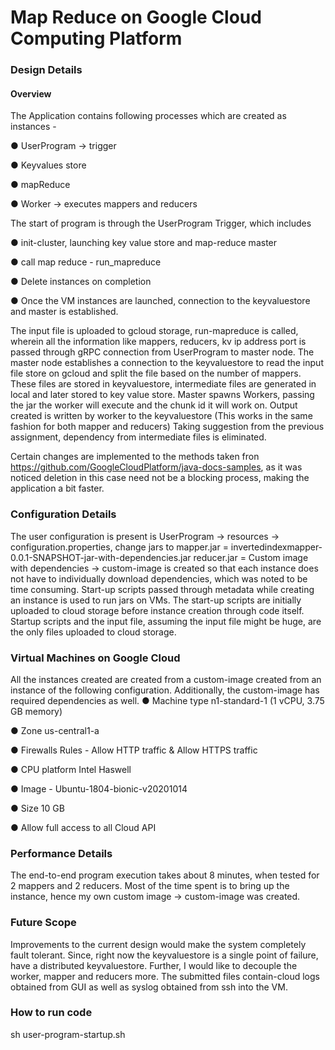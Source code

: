 # Map Reduce on Google Cloud Computing Platform 

### Design Details

#### Overview

The Application contains following processes which are created as instances -

● UserProgram -> trigger

● Keyvalues store

● mapReduce

● Worker -> executes mappers and reducers


The start of program is through the UserProgram Trigger, which includes

● init-cluster, launching key value store and map-reduce master

● call map reduce - run_mapreduce

● Delete instances on completion

● Once the VM instances are launched, connection to the keyvaluestore and master is
established.

The input file is uploaded to gcloud storage, run-mapreduce is called, wherein all the information
like mappers, reducers, kv ip address port is passed through gRPC connection from
UserProgram to master node.
The master node establishes a connection to the keyvaluestore to read the input file store on
gcloud and split the file based on the number of mappers. These files are stored in
keyvaluestore, intermediate files are generated in local and later stored to key value store.
Master spawns Workers, passing the jar the worker will execute and the chunk id it will work on.
Output created is written by worker to the keyvaluestore (This works in the same fashion for
both mapper and reducers)
Taking suggestion from the previous assignment, dependency from intermediate files is
eliminated.

Certain changes are implemented to the methods taken fron
https://github.com/GoogleCloudPlatform/java-docs-samples, as it was noticed deletion in this
case need not be a blocking process, making the application a bit faster.


### Configuration Details

The user configuration is present is UserProgram -> resources -> configuration.properties,
change jars to
mapper.jar = invertedindexmapper-0.0.1-SNAPSHOT-jar-with-dependencies.jar reducer.jar =
Custom image with dependencies -> custom-image is created so that each instance does not
have to individually download dependencies, which was noted to be time consuming.
Start-up scripts passed through metadata while creating an instance is used to run jars on VMs.
The start-up scripts are initially uploaded to cloud storage before instance creation through code
itself.
Startup scripts and the input file, assuming the input file might be huge, are the only files
uploaded to cloud storage.


### Virtual Machines on Google Cloud

All the instances created are created from a custom-image created from an instance of the
following configuration. Additionally, the custom-image has required dependencies as well.
● Machine type n1-standard-1 (1 vCPU, 3.75 GB memory)

● Zone us-central1-a

● Firewalls Rules - Allow HTTP traffic & Allow HTTPS traffic

● CPU platform Intel Haswell

● Image - Ubuntu-1804-bionic-v20201014

● Size 10 GB

● Allow full access to all Cloud API

### Performance Details

The end-to-end program execution takes about 8 minutes, when tested for 2 mappers and 2
reducers. Most of the time spent is to bring up the instance, hence my own custom image ->
custom-image was created.

### Future Scope

Improvements to the current design would make the system completely fault tolerant. Since,
right now the keyvaluestore is a single point of failure, have a distributed keyvaluestore.
Further, I would like to decouple the worker, mapper and reducers more.
The submitted files contain-cloud logs obtained from GUI as well as syslog obtained from ssh
into the VM.

### How to run code

sh user-program-startup.sh
